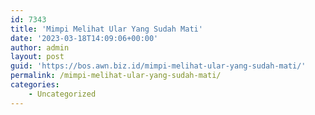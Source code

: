 ```yaml
---
id: 7343
title: 'Mimpi Melihat Ular Yang Sudah Mati'
date: '2023-03-18T14:09:06+00:00'
author: admin
layout: post
guid: 'https://bos.awn.biz.id/mimpi-melihat-ular-yang-sudah-mati/'
permalink: /mimpi-melihat-ular-yang-sudah-mati/
categories:
    - Uncategorized
---
```


